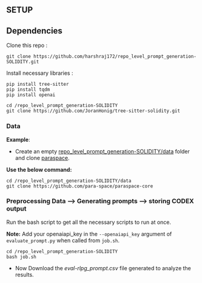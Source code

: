 ## SETUP

## Dependencies
Clone this repo :
```
git clone https://github.com/harshraj172/repo_level_prompt_generation-SOLIDITY.git
```

Install necessary libraries :
```
pip install tree-sitter
pip install tqdm 
pip install openai 

cd /repo_level_prompt_generation-SOLIDITY
git clone https://github.com/JoranHonig/tree-sitter-solidity.git
```


### Data
**Example**: 
- Create an empty <ins>repo_level_prompt_generation-SOLIDITY/data</ins> folder and clone [paraspace](https://github.com/para-space/paraspace-core).

**Use the below command:**
```
cd /repo_level_prompt_generation-SOLIDITY/data
git clone https://github.com/para-space/paraspace-core
```

### Preprocessing Data --> Generating prompts --> storing CODEX output  
Run the bash script to get all the necessary scripts to run at once.

**Note:** Add your openaiapi_key in the `--openaiapi_key` argument of `evaluate_prompt.py` when called from `job.sh`.  
```
cd /repo_level_prompt_generation-SOLIDITY
bash job.sh
```
- Now Download the *eval-rlpg_prompt.csv* file generated to analyze the results.
